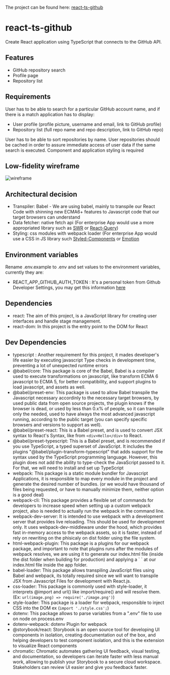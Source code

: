 The project can be found here:
[react-ts-github](https://github.com/opauloh/react-ts-github)

# react-ts-github

Create React application using TypeScript that connects to the GitHub API.

## Features

- GitHub repository search
- Profile page
- Repository list

## Requirements

User has to be able to search for a particular GitHub account name, and if there
is a match application has to display:

- User profile (profile picture, username and email, link to GitHub profile)
- Repository list (full repo name and repo description, link to GitHub repo)

User has to be able to sort repositories by name. User repositories should be
cached in order to assure immediate access of user data if the same search is
executed. Component and application styling is required

## Low-fidelity wireframe

![wireframe](https://i.imgur.com/DgvA3OF.png)

## Architectural decision

- Transpiler: Babel - We are using babel, mainly to transpile our React Code
  with shinning new ECMA6+ features to Javascript code that our target browsers
  can understand
- Data fetcher: native fetch api (For enterprise App would use a more
  appropriated library such as [SWR](https://swr.vercel.app/) or
  [React-Query](https://react-query.tanstack.com/))
- Styling: css modules with webpack loader (For enterprise App would use a CSS
  in JS library such [Styled-Components](http://styled-components.com/) or
  [Emotion](https://emotion.sh/)

## Environment variables

Rename .env.example to .env and set values to the environment variables,
currently they are:

- REACT_APP_GITHUB_AUTH_TOKEN : It's a personal token from Github Developer
  Settings, you may get this information
  [here](https://github.com/settings/tokens)

## Dependencies

- react: The aim of this project, is a JavaScript library for creating user
  interfaces and handle stage management.
- react-dom: In this project is the entry point to the DOM for React

## Dev Dependencies

- typescript : Another requirement for this project, it mades developer's life
  easier by executing javascript Type checks in development time, preventing a
  lot of unexpected runtime errors
- @babel/core: This package is core of the Babel, Babel is a compiler used to
  execute transformations on javascript, like transform ECMA 6 javascript to
  ECMA 5, for better compatibility, and support plugins to load javascript, and
  assets as well.
- @babel/preset-env: This package is used to allow Babel transpile the
  Javascript necessary accordinly to the necessary target browsers, by used
  public data from open source projects, the plugin knows if the browser is
  dead, or used by less than 0.x% of people, so it can transpile only the
  needed, used to have always the most advanced javascript running, according to
  the public target (you can specify specific browsers and versions to support
  as well).
- @babel/preset-react: This is a Babel preset, and is used to convert JSX syntax
  to React's Syntax, like from `<div>Hello</div>` to React.
- @babel/preset-typescript: This is a Babel preset, and is recommended if you
  use TypeScript, a typed superset of JavaScript. It includes the plugins
  "@babel/plugin-transform-typescript" that adds support for the syntax used by
  the TypeScript programming language. However, this plugin does not add the
  ability to type-check the JavaScript passed to it. For that, we will need to
  install and set up TypeScript
- webpack: This package is a static module bundler for Javascript Applications,
  it is responsible to map every module in the project and generate the desired
  number of bundles. (or we would have thousand of files being requested, or
  have to manually minimize them, neither option is a good deal)
- webpack-cli: This package provides a flexible set of commands for developers
  to increase speed when setting up a custom webpack project, also is needed to
  actually run the webpack in the command line.
- webpack-dev-server: It is intended to use webpack with a development server
  that provides live reloading. This should be used for development only. It
  uses webpack-dev-middleware under the hood, which provides fast in-memory
  access to the webpack assets, so it is faster, instead of rely on rewriting on
  the phisicaly on dist folder using the file system.
- html-webpack-plugin: This package is a plugins for our webpack package, and
  important to note that plugins runs after the modules of webpack resolves, we
  are using it to generate our index.html file (inside the dist folder when
  building for production) and applying a `
  <script src="[bundle_name].js"></script>` at our index.html file inside the app folder.
- babel-loader: This package allows transpiling JavaScript files using Babel and
  webpack, its totally required since we will want to transpile JSX from
  Javascript Files for development with React.js.
- css-loader: This package is commonly used with style-loader, it interprets
  @import and url() like import/require() and will resolve them. (Ex:
  `url(image.png) => require('./image.png')`)
- style-loader: This package is a loader for webpack, responsible to inject CSS
  into the DOM ex (`import './style.css';`)
- dotenv: This package allows to parse variables from a ".env" file to use on
  node on process.env
- dotenv-webpack: dotenv Plugin for webpack
- @storybook/react: Storybook is an open source tool for developing UI
  components in isolation, creating documentation out of the box, and helping
  developers to test component isolation, and this is the extension to visualize
  React components
- chromatic: Chromatic automates gathering UI feedback, visual testing, and
  documentation, so developers can iterate faster with less manual work,
  allowing to publish your Storybook to a secure cloud workspace. Stakeholders
  can review UI easier and give you feedback faster.

